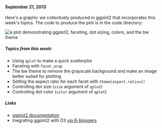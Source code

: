 #### September 21, 2013
Here's a graphic we collectively produced in ggplot2 that incorporates this week's topics. The code to produce the plot is in the code directory:

![a plot demonstrating ggplot2, faceting, dot sizing, colors, and the bw theme](https://raw.github.com/wisc-viz/ggplot2/master/basics/img/runoff.png)

##### Topics from this week:
 - Using `qplot` to make a quick scatterplot
 - Faceting with `facet_wrap`
 - The bw theme to remove the grayscale background and make an image better suited for plotting
 - Setting the aspect ratio for each facet with `theme(aspect.ratio=1)`
 - Controlling dot size (`size` argument of `qplot`)
 - Controlling dot color (`color` argument of `qplot`)

##### Links
 - [ggplot2 documentation](http://docs.ggplot2.org)
 - Inegrating ggplot2 with D3 [via R-bloggers](http://www.r-bloggers.com/ggplot2-meet-d3/)